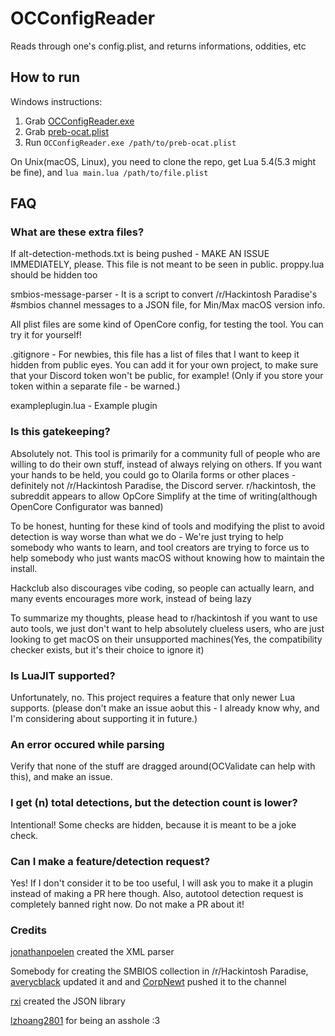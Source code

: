 # OCConfigReader

Reads through one's config.plist, and returns informations, oddities, etc

## How to run

Windows instructions:
1. Grab [OCConfigReader.exe](https://github.com/nilFinx/OCConfigReader/releases/download/She-wanna-hop-in-a-'Rari/OCConfigReader.exe)
2. Grab [preb-ocat.plist](https://github.com/nilFinx/OCConfigReader/releases/download/She-wanna-hop-in-a-'Rari/preb-ocat.plist)
3. Run `OCConfigReader.exe /path/to/preb-ocat.plist`

On Unix(macOS, Linux), you need to clone the repo, get Lua 5.4(5.3 might be fine), and `lua main.lua /path/to/file.plist`

## FAQ

### What are these extra files?

If alt-detection-methods.txt is being pushed - MAKE AN ISSUE IMMEDIATELY, please. This file is not meant to be seen in public.
proppy.lua should be hidden too

smbios-message-parser - It is a script to convert /r/Hackintosh Paradise's #smbios channel messages to a JSON file, for Min/Max macOS version info.

All plist files are some kind of OpenCore config, for testing the tool. You can try it for yourself!

.gitignore - For newbies, this file has a list of files that I want to keep it hidden from public eyes. You can add it for your own project, to make sure that your Discord token won't be public, for example! (Only if you store your token within a separate file - be warned.)

exampleplugin.lua - Example plugin

### Is this gatekeeping?

Absolutely not. This tool is primarily for a community full of people who are willing to do their own stuff, instead of always relying on others. If you want your hands to be held, you could go to Olarila forms or other places - definitely not /r/Hackintosh Paradise, the Discord server.
r/hackintosh, the subreddit appears to allow OpCore Simplify at the time of writing(although OpenCore Configurator was banned)

To be honest, hunting for these kind of tools and modifying the plist to avoid detection is way worse than what we do - We're just trying to help somebody who wants to learn, and tool creators are trying to force us to help somebody who just wants macOS without knowing how to maintain the install.

Hackclub also discourages vibe coding, so people can actually learn, and many events encourages more work, instead of being lazy

To summarize my thoughts, please head to r/hackintosh if you want to use auto tools, we just don't want to help absolutely clueless users, who are just looking to get macOS on their unsupported machines(Yes, the compatibility checker exists, but it's their choice to ignore it)

### Is LuaJIT supported?

Unfortunately, no. This project requires a feature that only newer Lua supports. (please don't make an issue aobut this - I already know why, and I'm considering about supporting it in future.)

### An error occured while parsing

Verify that none of the stuff are dragged around(OCValidate can help with this), and make an issue.

### I get (n) total detections, but the detection count is lower?

Intentional! Some checks are hidden, because it is meant to be a joke check.

### Can I make a feature/detection request?

Yes! If I don't consider it to be too useful, I will ask you to make it a plugin instead of making a PR here though.
Also, autotool detection request is completely banned right now. Do not make a PR about it!

### Credits

[jonathanpoelen](https://github.com/jonathanpoelen) created the XML parser

Somebody for creating the SMBIOS collection in /r/Hackintosh Paradise, [averycblack](https://github.com/averycblack) updated it and and [CorpNewt](https://github.com/corpnewt) pushed it to the channel

[rxi](https://github.com/rxi) created the JSON library

[lzhoang2801](https://github.com/lzhoang2801) for being an asshole :3
